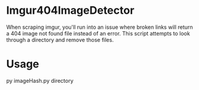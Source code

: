 # Imgur404ImageDetector
When scraping imgur, you'll run into an issue where broken links will return a 404 image not found file instead of an error. 
This script attempts to look through a directory and remove those files.

# Usage
py imageHash.py directory
